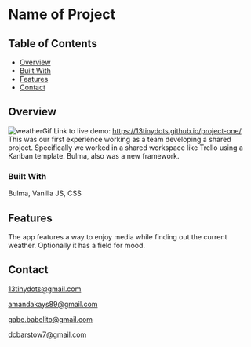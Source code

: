 # Name of Project

## Table of Contents

- [Overview](#overview)
- [Built With](#built-with)
- [Features](#features)
- [Contact](#contact)


## Overview

![weatherGif](https://user-images.githubusercontent.com/79337638/122838691-38967080-d2bc-11eb-8260-16d3021eaa27.jpeg)
Link to live demo: https://13tinydots.github.io/project-one/
This was our first experience working as a team developing a shared project.
Specifically we worked in a shared workspace like Trello using a Kanban template.  Bulma, also was a new framework.


### Built With

Bulma, Vanilla JS, CSS

## Features

The app features a way to enjoy media while finding out the current weather.  Optionally it has a field for mood.

## Contact
13tinydots@gmail.com

amandakays89@gmail.com

gabe.babelito@gmail.com

dcbarstow7@gmail.com
